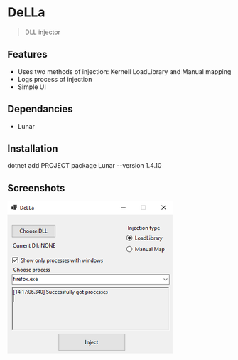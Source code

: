 # DeLLa
> DLL injector
## Features
- Uses two methods of injection: Kernell LoadLibrary and Manual mapping
- Logs process of injection
- Simple UI
## Dependancies
 - Lunar
## Installation
 dotnet add PROJECT package Lunar --version 1.4.10
 
## Screenshots 
![alt text](https://github.com/D3AD-E/DeLLa/blob/master/Pic1.png?raw=true)
